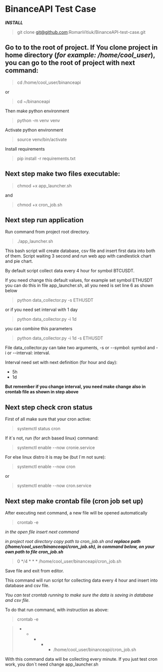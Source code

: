 # BinanceAPI Test Case

***INSTALL***

> git clone git@github.com:RomanVitiuk/BinanceAPI-test-case.git

## Go to to the root of project. If You clone project in home directory (***for example: /home/cool_user***), you can go to the root of project with next command:

> cd /home/cool_user/binanceapi

or

> cd ~/binanceapi

Then make python environment

> python -m venv venv

Activate python environment

> source venv/bin/activate

Install requirements

> pip install -r requirements.txt

## Next step make two files executable:

> chmod +x app_launcher.sh

and

> chmod +x cron_job.sh

## Next step run application

Run command from project root directory.

> ./app_launcher.sh

This bash script will create database, csv file and insert first data into both of them. Script waiting 3 second and run web app with candlestick chart and pie chart.

By default script collect data every 4 hour for symbol BTCUSDT.

If you need change this default values, for example set symbol ETHUSDT you can do this in file app_launcher.sh, all you need is set line 6 as shown below

> python data_collector.py -s ETHUSDT

or if you need set interval with 1 day

> python data_collector.py -i 1d

you can combine this parameters

> python data_collector.py -i 1d -s ETHUSDT

File data_collector.py can take two arguments, -s or --symbol: symbol and -i or --interval: interval.

Interval need set with next definition (for hour and day):

- 5h
- 1d

**But remember if you change interval, you need make change also in crontab file as shown in step above**

## Next step check cron status

First of all make sure that your cron active:

> systemctl status cron

If it`s not, run (for arch based linux) command:

> systemctl enable --now cronie.service

For else linux distro it is may be (but I`m not sure):

> systemctl enable --now cron

or

> systemctl enable --now cron.service

## Next step make crontab file (cron job set up)

After executing next command, a new file will be opened automatically

> crontab -e

*in the open file insert next command*

*in project root directory copy path to cron_job.sh and **replace path (/home/cool_user/binanceapi/cron_job.sh), in command below, on your own path to file cron_job.sh***

> 0 */4 * * * /home/cool_user/binanceapi/cron_job.sh

Save file and exit from editor.

This command will run script for collecting data every 4 hour and insert into database and csv file.

*You can test crontab running to make sure the data is saving in database and csv file.*

To do that run command, with instruction as above:

> crontab -e

> * * * * * /home/cool_user/binanceapi/cron_job.sh

With this command data will be collecting every minute. If you just test cron work, you don`t need change app_launcher.sh
